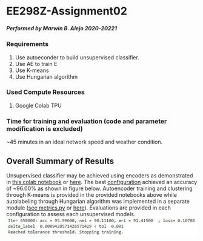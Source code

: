 # EE298Z-Assignment02
##### Performed by Marwin B. Alejo 2020-20221

### Requirements
1. Use autoeconder to build unsupervised classifier.
2. Use AE to train E
3. Use K-means
4. Use Hungarian algorithm

### Used Compute Resources
1. Google Colab TPU

### Time for training and evaluation (code and parameter modification is excluded)
~45 minutes in an ideal network speed and weather condition.

## Overall Summary of Results
Unsupervised classifier may be achieved using encoders as demonstrated in [this colab notebook](https://github.com/soymarwin/ee298z/blob/main/assignment02/EE298Z_Assignment02.ipynb) or [here](https://colab.research.google.com/drive/1pnHhlNW2IQ3TEJfo_rMdu1SWrDxu2gYu?usp=sharing). The best [configuration](https://colab.research.google.com/drive/1pnHhlNW2IQ3TEJfo_rMdu1SWrDxu2gYu?authuser=3#scrollTo=8T0kNuPIC5Fb&line=1&uniqifier=1) achieved an accuracy of ~96.00% as shown in figure below. Autoencoder training and clustering through K-means is provided in the provided notebooks above while autolabeling through Hungarian algorithm was implemented in a separate module ([see metrics.py](https://github.com/soymarwin/ee298z/blob/main/assignment02/metrics.py) or [here](https://drive.google.com/file/d/1vmBW6G2tlyhvUAFGuiGtBdjGKmy9olK7/view?usp=sharing)). Evaluations are provided in each configuration to assess each unsupervised models.
<br>
![alt text](https://github.com/soymarwin/ee298z/blob/main/assignment02/accuracy.jpg)